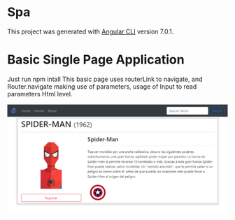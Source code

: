 # Spa

This project was generated with [Angular CLI](https://github.com/angular/angular-cli) version 7.0.1.

# Basic Single Page Application
Just run npm intall
This basic page uses routerLink to navigate, and Router.navigate making use of parameters, usage of Input to read parameters Html level.

![](Capture.PNG)


